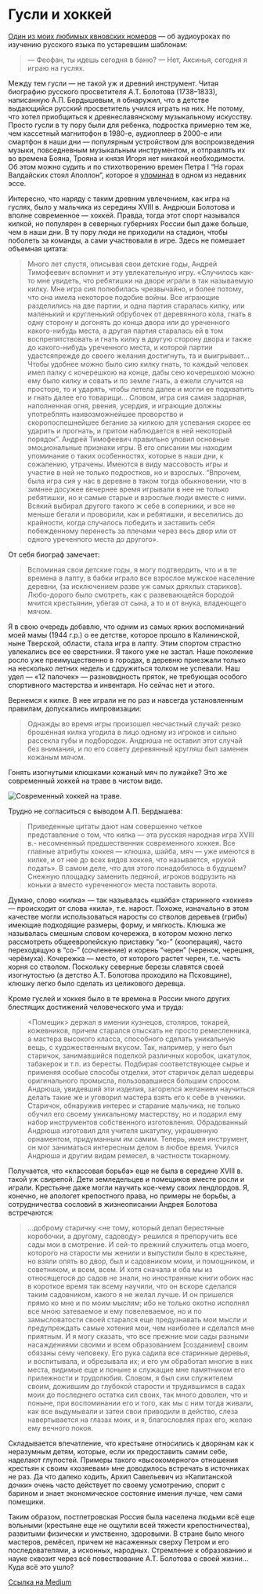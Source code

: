 # Гусли и хоккей


[Один из моих любимых квновских номеров](https://www.youtube.com/watch?v=Dz-NhKo-Nhk) — об аудиоуроках по изучению русского языка по устаревшим шаблонам:

> — Феофан, ты идешь сегодня в баню? 
— Нет, Аксинья, сегодня я играю на гуслях.

Между тем гусли — не такой уж и древний инструмент. Читая биографию русского просветителя А.Т. Болотова (1738–1833), написанную  А.П. Бердышевым, я обнаружил, что в детстве выдающийся русский просветитель учился играть на них. Не потому, что хотел приобщиться к древнеславянскому музыкальному искусству. Просто гусли в ту пору были для ребенка, подростка примерно тем же, чем кассетный магнитофон в 1980-е, аудиоплеер в 2000-е или смартфон в наши дни — популярным устройством для воспроизведения музыки, повседневным музыкальным инструментом, и отправлять их во времена Бояна, Трояна и князя Игоря нет никакой необходимости. Об этом можно судить и по стихотворению времен Петра I “На горах Валдайских стоял Аполлон”, которое я [упоминал](/articles/na-gorah-valdajskih-hodil-apollon) в одном из недавних эссе.

Интересно, что наряду с таким древним увлечением, как игра на гуслях, было у мальчика из середины XVIII в. Андрюши Болотова и вполне современное — хоккей. Правда, тогда этот спорт назывался килкой, но популярен в северных губерниях России был даже больше, чем в наши дни. В ту пору люди не приходили на стадион, чтобы поболеть за команды, а сами участвовали в игре. Здесь не помешает объемная цитата:

> Много лет спустя, описывая свои детские годы, Андрей Тимофеевич вспомнит и эту увлекательную игру. «Случилось как-то мне увидеть, что ребятишки на дворе играли в так называемую килку. Мне игра сия полюбилась чрезвычайно, и более потому, что она имела некоторое подобие войны. Все играющие разделились на две партии, и одна партия старалась килку, или маленький и кругленький обрубочек от деревянного кола, гнать в одну сторону и догонять до конца двора или до уреченного какого-нибудь места, а другая партия старалась ей в том воспрепятствовать и гнать килку в другую сторону двора и также до какого-нибудь уреченного места, и которой партии удастсяпрежде до своего желания достигнуть, та и выигрывает… Чтобы удобнее можно было сию килку гнать, то каждый человек имел палку с кочерешкою на конце, дабы сею кочерешкою можно ему было килку и совать и по земле гнать, а ежели случится на просторе, то и ударять, чтобы летела далее и могли ее подхватить и гнать далее его товарищи… Словом, игра сия самая задорная, наполненная огня, рвения, усердия, и играющие должны употреблять наивозможнейшее проворство и скоропоспешнейшее бегание за килкою для успевания скорее ее ударить и прогнать, и притом наблюдается в ней некоторый порядок”. Андрей Тимофеевич правильно уловил основные эмоциональные признаки игры. В его описании мы находим упоминание о таких особенностях, которые в наши дни, к сожалению, утрачены. Имеются в виду массовость игры и участие в ней не только подростков, но и взрослых. “Впрочем, была игра сия у нас в деревне в таком тогда обыкновении, что в зимнее досужее вечернее время игрывали в нее не только ребятишки, но и самые старые и взрослые люди вместе с ними. Всякий выбирал другого такого ж себе в соперники, и все не меньше бегали и проворили, как и ребятишки, и веселились до крайности, когда случалось победить и заставить себя побежденному перенесть за плечами через весь двор или от одного уреченпого места до другого».

От себя биограф замечает:

> Вспоминая свои детские годы, я могу подтвердить, что и в те времена в лапту, в бабки играло все взрослое мужское население деревни, (за исключением разве уж самых дряхлых стариков). Любо-дорого было смотреть, как с развевающейся бородой мчится крестьянин, убегая от сына, а то и от внука, владеющего мячом.

Я в свою очередь добавлю, что одним из самых ярких воспоминаний моей мамы (1944 г.р.) о ее детстве, которое прошло в Калининской, ныне Тверской, области, стала игра в лапту. Этим спортом страстно увлекались все ее сверстники. Я такого уже не застал. Наше поколение росло уже преимущественно в городах, в деревню приезжали только на несколько летних недель и сдружиться толком не успевали. Наш удел — «12 палочек» — разновидность пряток, не требующая особого спортивного мастерства и инвентаря. Но сейчас нет и этого.

Вернемся к килке. В нее играли не по раз и навсегда установленным правилам, допускались импровизации:

> Однажды во время игры произошел несчастный случай: резко брошенная килка угодила в лицо одному из игроков и сильно рассекла губы и подбородок. Андрюша не оставил этот случай без внимания, и по его совету деревянный кругляш был заменен кожаным мячом.

Гонять изогнутыми клюшками кожаный мяч по лужайке? Это же современный хоккей на траве в чистом виде.

<img src="hockey.png" alt="Современный хоккей на траве." />

Трудно не согласиться с выводом А.П. Бердышева:

> Приведенные цитаты дают нам совершенно четкое представление о том, что килка — эта русская народная игра XVIII в.- несомненный предшественник современного хоккея. Все главные атрибуты хоккея — клюшка, шайба, мяч — уже имеются в килке, и от нее до всех видов хоккея, что называется, «рукой подать». В самом деле, что для этого понадобилось в будущем? Снежную площадку заменить ледяной, игроков водрузить на коньки а вместо «уреченного» места поставить ворота.

Думаю, слово «килка» — так называлась «шайба» старинного «хоккея» — происходит от слова «кила», т.е. нарост. Похоже, изначально в этом качестве могли использоваться наросты со стволов деревьев (грибы) имеющие подходящие размеры, форму, и мягкость. Клюшка же называлась смешным словом кочережка, в котором можно легко рассмотреть общеевропейскую приставку “ко-” (кооперация), часто переходящую в “со-” (сочленение) и корень “черен” (черенок, черешня, черёмуха). Кочережка — место, от которого растет черен, т.е. часть корня со стволом. Поскольку северные березы славятся своей изогнутостью (а детство А.Т. Болотова проходило на Псковщине), клюшку легко было сделать из целикового деревца.

Кроме гуслей и хоккея было в те времена в России много других блестящих достижений человеческого ума и труда:

> <Помещик> держал в имении кузнецов, столяров, токарей, кожевников, причем старался отыскать не просто ремесленника, а мастера высокого класса, способного сделать уникальную вещь, с художественным вкусом. Так, например, у него был старичок, занимавшийся поделкой различных коробок, шкатулок, табакерок и т.п. из бересты. Подбирая соответствующее сырье и применяя особые способы отделки, этот старичок делал шедевры оригинального промысла, пользовавшиеся большим спросом. Андрюша, увидевший эти изделия, загорелся желанием научиться делать такие же и уговорил мастера взять его к себе в ученики. Старичок, обнаружив интерес и старание мальчика, не только обучил его своему уникальному мастерству, но и подарил ему набор инструментов собственного изготовления. Обрадованный Андрюша изготовил для учителя шкатулку, украшенную орнаментом, придуманным им самим. Теперь, имея инструмент, он мог заниматься интересным делом в любое время. Учился Андрюша и другим видам ремесел, в частности токарному.

Получается, что «классовая борьба» еще не была в середине XVIII в. такой уж свирепой. Дети земледельцев и помещиков вместе росли и играли. Крестьяне даже могли научить кое-чему своих лендлордов. Я, конечно, не апологет крепостного права, но примеры не борьбы, а сотрудничества сословий в жизнеописании Андрея Болотова встречаются:

> …доброму старичку <не тому, который делал берестяные коробочки, а другому, садоводу> решился я препоручить все сады мои в смотрение. И сей-то прежний служитель отца моего, которого на старости мы женили и выпустили было в крестьяне, но взяли опять во двор, был и садовником моим, и помощником, и советником, и всем, всем. И хотя сначала и оба мы из относящегося до садов не знали, но иностранные книги обоих нас в короткое время так всему научили, что он вскоре сделался таким садовником, какого я не желал лучше. И он пришелся прямо ко мне и по моим мыслям; ибо не только охотно исполнял все мною затеваемое и ему повелеваемое, но и по замысловатости своей старался еще предузнавать мои мысли и предупреждать самые хотения мои, чем наиболее и сделался мне приятным. И я могу сказать, что все прежние мои сады разными насаждениями своими и всем образованием [созданием] своим обязаны сему человеку. Его рука садила все старинные деревья, и воспитывала, и обрезывала их; и его ум обработал многие в них места, видимые еще и поныне и служащие мне памятником его прилежности и трудолюбия. Словом, я был сим служителем своим, дожившим до глубокой старости и трудившимся в садах моих до последнего остатка сил своих, так много доволен, что и поныне, при воспоминании его и того, как мы с ним тогда живали, как все выдумывали и затеи свои приводили в действо, слеза навертывается на глазах моих, и я, благословляя прах его, желаю ему вечного покоя.

Складывается впечатление, что крестьяне относились к дворянам как к неразумным детям, которые, если их предоставить самим себе, наделают глупостей. Примеры такого «высокомерного» отношения крестьян к своим «хозяевам» мне доводилось встречать в источниках не раз. Да что далеко ходить, Архип Савельевич из »Капитанской дочки» очень часто действует по своему усмотрению, спорит с барином и знает экономическое состояние имения лучше, чем сами помещики.

Таким образом, постпетровская Россия была населена людьми всё еще вольными (крестьяне еще не ощутили всей тяжести крепостничества), развитыми физически и умственно, здоровыми. В стране было много мастеров, ремёсел, причем не насаженных сверху Петром и его последователями, а исконных, народных. Стремление к образованию и науке сквозит через всё повествование А.Т. Болотова о своей жизни… Куда всё это ушло?

[Ссылка на Medium](https://yababay.medium.com/%D0%B3%D1%83%D1%81%D0%BB%D0%B8-%D0%B8-%D1%85%D0%BE%D0%BA%D0%BA%D0%B5%D0%B9-b728807eb154)
